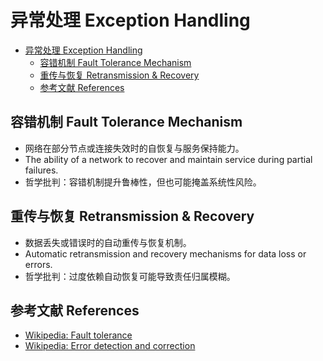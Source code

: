 # 异常处理 Exception Handling


<!-- TOC START -->

- [异常处理 Exception Handling](#异常处理-exception-handling)
  - [容错机制 Fault Tolerance Mechanism](#容错机制-fault-tolerance-mechanism)
  - [重传与恢复 Retransmission & Recovery](#重传与恢复-retransmission-recovery)
  - [参考文献 References](#参考文献-references)

<!-- TOC END -->

## 容错机制 Fault Tolerance Mechanism

- 网络在部分节点或连接失效时的自恢复与服务保持能力。
- The ability of a network to recover and maintain service during partial failures.
- 哲学批判：容错机制提升鲁棒性，但也可能掩盖系统性风险。

## 重传与恢复 Retransmission & Recovery

- 数据丢失或错误时的自动重传与恢复机制。
- Automatic retransmission and recovery mechanisms for data loss or errors.
- 哲学批判：过度依赖自动恢复可能导致责任归属模糊。

## 参考文献 References

- [Wikipedia: Fault tolerance](https://en.wikipedia.org/wiki/Fault_tolerance)
- [Wikipedia: Error detection and correction](https://en.wikipedia.org/wiki/Error_detection_and_correction)
